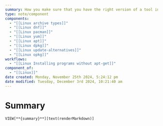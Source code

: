 ```yaml
---
summary: How you make sure that you have the right version of a tool installed on Linux. There are a huge amount of package managers, with several popular ones that are well adopted by the community.
type: note/component
components:
  - "[[Linux archive types]]"
  - "[[Linux dnf]]"
  - "[[Linux pacman]]"
  - "[[Linux yum]]"
  - "[[Linux apt]]"
  - "[[Linux dpkg]]"
  - "[[Linux update-alternatives]]"
  - "[[Linux opkg]]"
workflows:
  - "[[Linux Installing programs without apt-get]]"
component_of:
  - "[[Linux]]"
date created: Monday, November 25th 2024, 5:24:12 pm
date modified: Tuesday, December 3rd 2024, 10:21:40 am
---
```

# Summary
`VIEW[**{summary}**][text(renderMarkdown)]`
